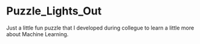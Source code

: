# Puzzle_Lights_Out

Just a little fun puzzle that I developed during collegue to learn a little more about Machine Learning.
